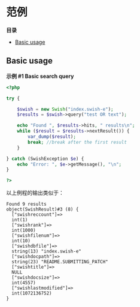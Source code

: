 范例
====

**目录**

-   [Basic usage](/swish/examples.html#Basic%20usage)

Basic usage
-----------

**示例 \#1 Basic search query**

``` php
<?php

try {

    $swish = new Swish("index.swish-e");
    $results = $swish->query("test OR text");

    echo "Found ", $results->hits, " results\n";
    while ($result = $results->nextResult()) {
        var_dump($result);
        break; //break after the first result
    }

} catch (SwishException $e) {
    echo "Error: ", $e->getMessage(), "\n";
}

?>
```

以上例程的输出类似于：

    Found 9 results
    object(SwishResult)#3 (8) {
      ["swishreccount"]=>
      int(1)
      ["swishrank"]=>
      int(1000)
      ["swishfilenum"]=>
      int(10)
      ["swishdbfile"]=>
      string(13) "index.swish-e"
      ["swishdocpath"]=>
      string(23) "README.SUBMITTING_PATCH"
      ["swishtitle"]=>
      NULL
      ["swishdocsize"]=>
      int(4557)
      ["swishlastmodified"]=>
      int(1072136752)
    }
